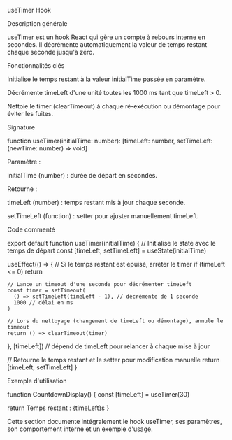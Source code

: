 useTimer Hook

Description générale

useTimer est un hook React qui gère un compte à rebours interne en secondes. Il décrémente automatiquement la valeur de temps restant chaque seconde jusqu'à zéro.

Fonctionnalités clés

Initialise le temps restant à la valeur initialTime passée en paramètre.

Décrémente timeLeft d'une unité toutes les 1000 ms tant que timeLeft > 0.

Nettoie le timer (clearTimeout) à chaque ré-exécution ou démontage pour éviter les fuites.

Signature

function useTimer(initialTime: number): [timeLeft: number, setTimeLeft: (newTime: number) => void]

Paramètre :

initialTime (number) : durée de départ en secondes.

Retourne :

timeLeft (number) : temps restant mis à jour chaque seconde.

setTimeLeft (function) : setter pour ajuster manuellement timeLeft.

Code commenté

export default function useTimer(initialTime) {
  // Initialise le state avec le temps de départ
  const [timeLeft, setTimeLeft] = useState(initialTime)

  useEffect(() => {
    // Si le temps restant est épuisé, arrêter le timer
    if (timeLeft <= 0) return

    // Lance un timeout d'une seconde pour décrémenter timeLeft
    const timer = setTimeout(
      () => setTimeLeft(timeLeft - 1), // décrémente de 1 seconde
      1000 // délai en ms
    )

    // Lors du nettoyage (changement de timeLeft ou démontage), annule le timeout
    return () => clearTimeout(timer)
  }, [timeLeft]) // dépend de timeLeft pour relancer à chaque mise à jour

  // Retourne le temps restant et le setter pour modification manuelle
  return [timeLeft, setTimeLeft]
}

Exemple d'utilisation

function CountdownDisplay() {
  const [timeLeft] = useTimer(30)

  return <Text>Temps restant : {timeLeft}s</Text>
}

Cette section documente intégralement le hook useTimer, ses paramètres, son comportement interne et un exemple d'usage.